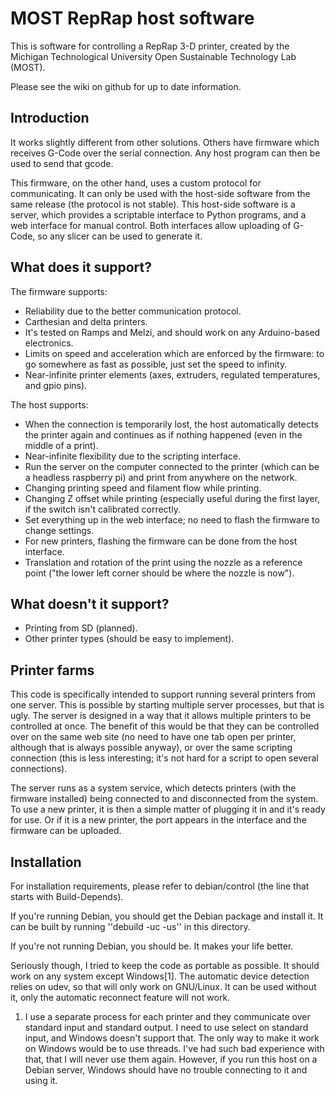 # MOST RepRap host software
This is software for controlling a RepRap 3-D printer, created by the Michigan Technological University Open Sustainable Technology Lab (MOST).

Please see the wiki on github for up to date information.

## Introduction
It works slightly different from other solutions.  Others have firmware which
receives G-Code over the serial connection.  Any host program can then be used
to send that gcode.

This firmware, on the other hand, uses a custom protocol for communicating.  It
can only be used with the host-side software from the same release (the
protocol is not stable).  This host-side software is a server, which provides a
scriptable interface to Python programs, and a web interface for manual
control.  Both interfaces allow uploading of G-Code, so any slicer can be used
to generate it.

## What does it support?

The firmware supports:

 * Reliability due to the better communication protocol.
 * Carthesian and delta printers.
 * It's tested on Ramps and Melzi, and should work on any Arduino-based electronics.
 * Limits on speed and acceleration which are enforced by the firmware: to go somewhere as fast as possible, just set the speed to infinity.
 * Near-infinite printer elements (axes, extruders, regulated temperatures, and gpio pins).

The host supports:

 * When the connection is temporarily lost, the host automatically detects the printer again and continues as if nothing happened (even in the middle of a print).
 * Near-infinite flexibility due to the scripting interface.
 * Run the server on the computer connected to the printer (which can be a headless raspberry pi) and print from anywhere on the network.
 * Changing printing speed and filament flow while printing.
 * Changing Z offset while printing (especially useful during the first layer, if the switch isn't calibrated correctly.
 * Set everything up in the web interface; no need to flash the firmware to change settings.
 * For new printers, flashing the firmware can be done from the host interface.
 * Translation and rotation of the print using the nozzle as a reference point ("the lower left corner should be where the nozzle is now").

## What doesn't it support?

 * Printing from SD (planned).
 * Other printer types (should be easy to implement).

## Printer farms

This code is specifically intended to support running several printers from
one server.  This is possible by starting multiple server processes, but that
is ugly.  The server is designed in a way that it allows multiple printers to
be controlled at once.  The benefit of this would be that they can be
controlled over on the same web site (no need to have one tab open per
printer, although that is always possible anyway), or over the same scripting
connection (this is less interesting; it's not hard for a script to open
several connections).

The server runs as a system service, which detects printers (with the firmware
installed) being connected to and disconnected from the system.  To use a new
printer, it is then a simple matter of plugging it in and it's ready for use.
Or if it is a new printer, the port appears in the interface and the firmware
can be uploaded.

## Installation

For installation requirements, please refer to debian/control (the line that
starts with Build-Depends).

If you're running Debian, you should get the Debian package and install it.
It can be built by running ''debuild -uc -us'' in this directory.

If you're not running Debian, you should be.  It makes your life better.

Seriously though, I tried to keep the code as portable as possible.  It should
work on any system except Windows[1].  The automatic device detection relies on
udev, so that will only work on GNU/Linux.  It can be used without it, only the
automatic reconnect feature will not work.

1. I use a separate process for each printer and they communicate over standard
input and standard output.  I need to use select on standard input, and Windows
doesn't support that.  The only way to make it work on Windows would be to use
threads.  I've had such bad experience with that, that I will never use them
again.  However, if you run this host on a Debian server, Windows should have
no trouble connecting to it and using it.
